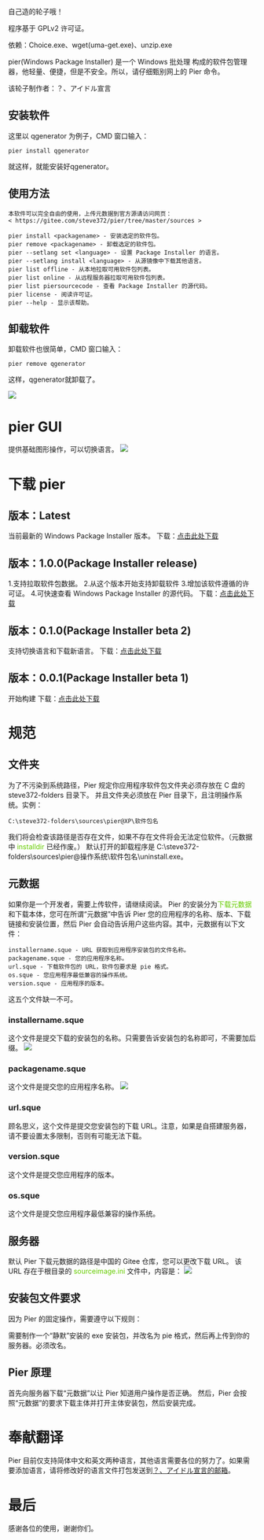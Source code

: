 自己造的轮子哦！

程序基于 GPLv2 许可证。

依赖：Choice.exe、wget(uma-get.exe)、unzip.exe

pier(Windows Package Installer) 是一个 Windows 批处理 构成的软件包管理器，他轻量、便捷，但是不安全。所以，请仔细甄别网上的 Pier 命令。

该轮子制作者：？、アイドル宣言


## 安装软件

这里以 qgenerator 为例子，CMD 窗口输入：
```
pier install qgenerator
```
就这样，就能安装好qgenerator。

## 使用方法
```
本软件可以完全自由的使用，上传元数据到官方源请访问网页：
< https://gitee.com/steve372/pier/tree/master/sources >

pier install <packagename> - 安装选定的软件包。
pier remove <packagename> - 卸载选定的软件包。
pier --setlang set <language> - 设置 Package Installer 的语言。
pier --setlang install <language> - 从源镜像中下载其他语言。
pier list offline - 从本地拉取可用软件包列表。
pier list online - 从远程服务器拉取可用软件包列表。
pier list piersourcecode - 查看 Package Installer 的源代码。
pier license - 阅读许可证。
pier --help - 显示该帮助。
```
## 卸载软件

卸载软件也很简单，CMD 窗口输入：
```
pier remove qgenerator
```
这样，qgenerator就卸载了。

![](https://img.gejiba.com/images/cc31985fda4391a49f4e0338c544ae22.png)

# pier GUI

提供基础图形操作，可以切换语言。
![](https://img.gejiba.com/images/d8aef401cd42f71be27c5270d80abe8f.png)

# 下载 pier
## 版本：Latest
当前最新的 Windows Package Installer 版本。
下载：[点击此处下载](https://steve372yeyeye.github.io/pier/pier-latest.zip)

## 版本：1.0.0(Package Installer release)
1.支持拉取软件包数据。
2.从这个版本开始支持卸载软件
3.增加该软件遵循的许可证。
4.可快速查看 Windows Package Installer 的源代码。
下载：[点击此处下载](https://steve372yeyeye.github.io/pier/pier-1.0.0-release.zip)

## 版本：0.1.0(Package Installer beta 2)
支持切换语言和下载新语言。
下载：[点击此处下载](https://steve372yeyeye.github.io/pier/pier-0.1.0.zip)

## 版本：0.0.1(Package Installer beta 1)
开始构建
下载：[点击此处下载](https://steve372yeyeye.github.io/pier/pier-0.0.1.zip)

# 规范
## 文件夹
为了不污染到系统路径，Pier 规定你应用程序软件包文件夹必须存放在 C 盘的 steve372-folders 目录下。
并且文件夹必须放在 Pier 目录下，且注明操作系统。实例：
```
C:\steve372-folders\sources\pier@XP\软件包名
```
我们将会检查该路径是否存在文件，如果不存在文件将会无法定位软件。（元数据中 <font color=#66CC>installdir</font> 已经作废。）
默认打开的卸载程序是 C:\steve372-folders\sources\pier@操作系统\软件包名\uninstall.exe。
## 元数据
如果你是一个开发者，需要上传软件，请继续阅读。
Pier 的安装分为<font color=#66CC>下载元数据</font>和下载本体，您可在所谓“元数据”中告诉 Pier 您的应用程序的名称、版本、下载链接和安装位置，然后 Pier 会自动告诉用户这些内容。其中，元数据有以下文件：

    installername.sque - URL 获取到应用程序安装包的文件名称。
    packagename.sque - 您的应用程序名称。
    url.sque - 下载软件包的 URL，软件包要求是 pie 格式。
    os.sque - 您应用程序最低兼容的操作系统。
    version.sque - 应用程序的版本。

这五个文件缺一不可。
### installername.sque
这个文件是提交下载的安装包的名称。只需要告诉安装包的名称即可，不需要加后缀。
![](https://img.gejiba.com/images/dcf81696ebd56bb20ae184a990b76c74.png)
### packagename.sque
这个文件是提交您的应用程序名称。
![](https://img.gejiba.com/images/8583cee2efe47ef44df89280f46d5192.png)
### url.sque
顾名思义，这个文件是提交您安装包的下载 URL。注意，如果是自搭建服务器，请不要设置太多限制，否则有可能无法下载。
### version.sque
这个文件是提交您应用程序的版本。
### os.sque
这个文件是提交您应用程序最低兼容的操作系统。
## 服务器
默认 Pier 下载元数据的路径是中国的 Gitee 仓库，您可以更改下载 URL。
该 URL 存在于根目录的 <font color=#66CC>sourceimage.ini</font> 文件中，内容是：
![](https://img.gejiba.com/images/054cfa18e7af17733afa3a344331b56a.png)
## 安装包文件要求
因为 Pier 的固定操作，需要遵守以下规则：

需要制作一个“静默”安装的 exe 安装包，并改名为 pie 格式，然后再上传到你的服务器。必须改名。
## Pier 原理
首先向服务器下载“元数据”以让 Pier 知道用户操作是否正确。
然后，Pier 会按照“元数据”的要求下载主体并打开主体安装包，然后安装完成。
# 奉献翻译
Pier 目前仅支持简体中文和英文两种语言，其他语言需要各位的努力了。如果需要添加语言，请将修改好的语言文件打包发送到[？、アイドル宣言的邮箱](mailto:？、アイドル宣言<steve372@foxmail.com>)。
# 最后
感谢各位的使用，谢谢你们。
